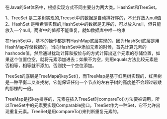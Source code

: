 在Java的Set体系中，根据实现方式不同主要分为两大类。HashSet和TreeSet。

1、TreeSet 是二差树实现的,Treeset中的数据是自动排好序的，不允许放入null值
2、HashSet 是哈希表实现的,HashSet中的数据是无序的，可以放入null，但只能放入一个null，两者中的值都不能重复，就如数据库中唯一约束

在HashSet中，基本的操作都是有HashMap底层实现的，因为HashSet底层是用HashMap存储数据的。当向HashSet中添加元素的时候，首先计算元素的hashcode值，然后通过扰动计算和按位与的方式计算出这个元素的存储位置，如果这个位置位空，就将元素添加进去；如果不为空，则用equals方法比较元素是否相等，相等就不添加，否则找一个空位添加。

TreeSet的底层是TreeMap的keySet()，而TreeMap是基于红黑树实现的，红黑树是一种平衡二叉查找树，它能保证任何一个节点的左右子树的高度差不会超过较矮的那棵的一倍。

TreeMap是按key排序的，元素在插入TreeSet时compareTo()方法要被调用，所以TreeSet中的元素要实现Comparable接口。TreeSet作为一种Set，它不允许出现重复元素。TreeSet是用compareTo()来判断重复元素的。